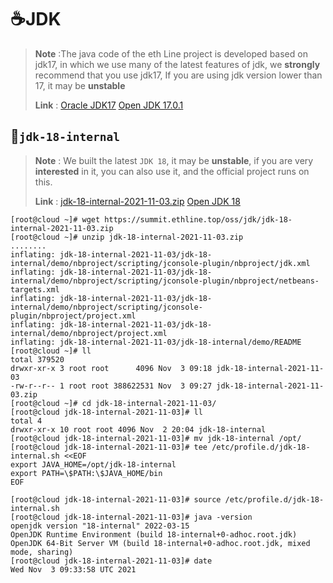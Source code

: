 # ☕JDK

> **Note** :The java code of the eth Line project is developed based on jdk17, in which we use many of the latest features of jdk, we **strongly** recommend that you use jdk17, If you are using jdk version lower than 17, it may be **unstable**
>
> **Link** : [Oracle JDK17](https://www.oracle.com/java/technologies/javase/jdk17-archive-downloads.html) [Open JDK 17.0.1](https://jdk.java.net/17/)





## 🚀`jdk-18-internal`

> **Note** : We built the latest `JDK 18`, it may be **unstable**, if you are very **interested** in it, you can also use it, and the official project runs on this.
>
> **Link** :  [jdk-18-internal-2021-11-03.zip](https://summit.ethline.top/oss/jdk/jdk-18-internal-2021-11-03.zip) [Open JDK 18](https://openjdk.java.net/projects/jdk/18/)

```shell
[root@cloud ~]# wget https://summit.ethline.top/oss/jdk/jdk-18-internal-2021-11-03.zip
[root@cloud ~]# unzip jdk-18-internal-2021-11-03.zip
........
inflating: jdk-18-internal-2021-11-03/jdk-18-internal/demo/nbproject/scripting/jconsole-plugin/nbproject/jdk.xml
inflating: jdk-18-internal-2021-11-03/jdk-18-internal/demo/nbproject/scripting/jconsole-plugin/nbproject/netbeans-targets.xml
inflating: jdk-18-internal-2021-11-03/jdk-18-internal/demo/nbproject/scripting/jconsole-plugin/nbproject/project.xml
inflating: jdk-18-internal-2021-11-03/jdk-18-internal/demo/nbproject/project.xml
inflating: jdk-18-internal-2021-11-03/jdk-18-internal/demo/README
[root@cloud ~]# ll
total 379520
drwxr-xr-x 3 root root      4096 Nov  3 09:18 jdk-18-internal-2021-11-03
-rw-r--r-- 1 root root 388622531 Nov  3 09:27 jdk-18-internal-2021-11-03.zip
[root@cloud ~]# cd jdk-18-internal-2021-11-03/
[root@cloud jdk-18-internal-2021-11-03]# ll
total 4
drwxr-xr-x 10 root root 4096 Nov  2 20:04 jdk-18-internal
[root@cloud jdk-18-internal-2021-11-03]# mv jdk-18-internal /opt/
[root@cloud jdk-18-internal-2021-11-03]# tee /etc/profile.d/jdk-18-internal.sh <<EOF
export JAVA_HOME=/opt/jdk-18-internal
export PATH=\$PATH:\$JAVA_HOME/bin
EOF

[root@cloud jdk-18-internal-2021-11-03]# source /etc/profile.d/jdk-18-internal.sh
[root@cloud jdk-18-internal-2021-11-03]# java -version
openjdk version "18-internal" 2022-03-15
OpenJDK Runtime Environment (build 18-internal+0-adhoc.root.jdk)
OpenJDK 64-Bit Server VM (build 18-internal+0-adhoc.root.jdk, mixed mode, sharing)
[root@cloud jdk-18-internal-2021-11-03]# date
Wed Nov  3 09:33:58 UTC 2021

```







